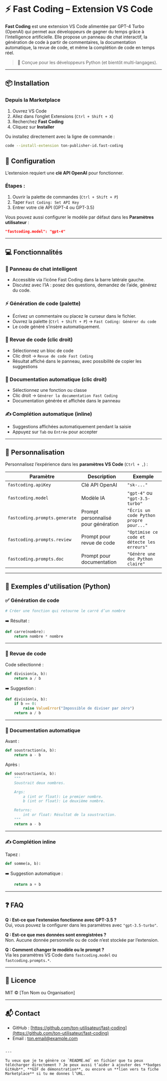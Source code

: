 # ⚡ Fast Coding – Extension VS Code

**Fast Coding** est une extension VS Code alimentée par GPT-4 Turbo (OpenAI) qui permet aux développeurs de gagner du temps grâce à l’intelligence artificielle. Elle propose un panneau de chat interactif, la génération de code à partir de commentaires, la documentation automatique, la revue de code, et même la complétion de code en temps réel.

> 🚀 Conçue pour les développeurs Python (et bientôt multi-langages).

---

## 📦 Installation

### Depuis la Marketplace

1. Ouvrez VS Code
2. Allez dans l’onglet Extensions (`Ctrl + Shift + X`)
3. Recherchez **Fast Coding**
4. Cliquez sur **Installer**

Ou installez directement avec la ligne de commande :

```bash
code --install-extension ton-publisher-id.fast-coding
```


## 🔐 Configuration

L’extension requiert une **clé API OpenAI** pour fonctionner.

### Étapes :

1. Ouvrir la palette de commandes (`Ctrl + Shift + P`)
2. Taper `Fast Coding: Set API Key`
3. Entrer votre clé API (GPT-4 ou GPT-3.5)

Vous pouvez aussi configurer le modèle par défaut dans les **Paramètres utilisateur** :

```json
"fastcoding.model": "gpt-4"
```

---

## 💻 Fonctionnalités

### 💬 Panneau de chat intelligent

- Accessible via l’icône Fast Coding dans la barre latérale gauche.
- Discutez avec l’IA : posez des questions, demandez de l’aide, générez du code.

### ⚡ Génération de code (palette)

- Écrivez un commentaire ou placez le curseur dans le fichier.
- Ouvrez la palette (`Ctrl + Shift + P`) → `Fast Coding: Générer du code`
- Le code généré s’insère automatiquement.

### 🧠 Revue de code (clic droit)

- Sélectionnez un bloc de code
- Clic droit → `Revue de code Fast Coding`
- Résultat affiché dans le panneau, avec possibilité de copier les suggestions

### 📘 Documentation automatique (clic droit)

- Sélectionnez une fonction ou classe
- Clic droit → `Générer la documentation Fast Coding`
- Documentation générée et affichée dans le panneau

### ✍️ Complétion automatique (inline)

- Suggestions affichées automatiquement pendant la saisie
- Appuyez sur `Tab` ou `Entrée` pour accepter

---

## 🔧 Personnalisation

Personnalisez l’expérience dans les **paramètres VS Code** (`Ctrl + ,`) :

| Paramètre | Description | Exemple |
|----------|-------------|---------|
| `fastcoding.apiKey` | Clé API OpenAI | `"sk-..."` |
| `fastcoding.model` | Modèle IA | `"gpt-4"` ou `"gpt-3.5-turbo"` |
| `fastcoding.prompts.generate` | Prompt personnalisé pour génération | `"Écris un code Python propre pour..."` |
| `fastcoding.prompts.review` | Prompt pour revue de code | `"Optimise ce code et détecte les erreurs"` |
| `fastcoding.prompts.doc` | Prompt pour documentation | `"Génère une doc Python claire"` |

---

## 🧪 Exemples d'utilisation (Python)

### ✅ Génération de code

```python
# Créer une fonction qui retourne le carré d’un nombre
```

➡️ Résultat :

```python
def carre(nombre):
    return nombre * nombre
```

---

### 🧠 Revue de code

Code sélectionné :

```python
def division(a, b):
    return a / b
```

➡️ Suggestion :

```python
def division(a, b):
    if b == 0:
        raise ValueError("Impossible de diviser par zéro")
    return a / b
```

---

### 📘 Documentation automatique

Avant :

```python
def soustraction(a, b):
    return a - b
```

Après :

```python
def soustraction(a, b):
    """
    Soustrait deux nombres.

    Args:
        a (int or float): Le premier nombre.
        b (int or float): Le deuxième nombre.

    Returns:
        int or float: Résultat de la soustraction.
    """
    return a - b
```

---

### ✍️ Complétion inline

Tapez :

```python
def somme(a, b):
```

➡️ Suggestion automatique :

```python
    return a + b
```

---

## ❓ FAQ

**Q : Est-ce que l’extension fonctionne avec GPT-3.5 ?**  
Oui, vous pouvez la configurer dans les paramètres avec `"gpt-3.5-turbo"`.

**Q : Est-ce que mes données sont enregistrées ?**  
Non. Aucune donnée personnelle ou de code n’est stockée par l’extension.

**Q : Comment changer le modèle ou le prompt ?**  
Via les paramètres VS Code dans `fastcoding.model` ou `fastcoding.prompts.*`.

---

## 📄 Licence

MIT © [Ton Nom ou Organisation]

---

## 📬 Contact

- GitHub : [https://github.com/ton-utilisateur/fast-coding](https://github.com/ton-utilisateur/fast-coding)
- Email : ton.email@example.com

```

---

Tu veux que je te génère ce `README.md` en fichier que tu peux télécharger directement ? Je peux aussi t’aider à ajouter des **badges GitHub**, **GIF de démonstration**, ou encore un **lien vers ta fiche Marketplace** si tu me donnes l’URL.

